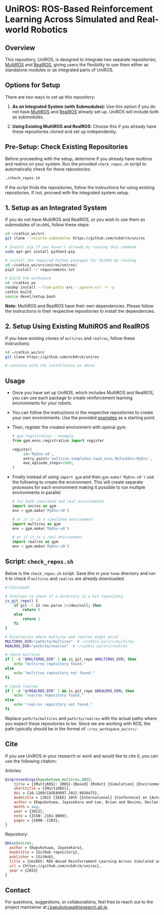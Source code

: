 
# UniROS: ROS-Based Reinforcement Learning Across Simulated and Real-world Robotics

## Overview
This repository, UniROS, is designed to integrate two separate repositories, [MultiROS](https://github.com/ncbdrck/multiros) and [RealROS](https://github.com/ncbdrck/realros), giving users the flexibility to use them either as standalone modules or as integrated parts of UniROS.

## Options for Setup
There are two ways to set up this repository:

1. **As an Integrated System (with Submodules):** Use this option if you do not have [MultiROS](https://github.com/ncbdrck/multiros) and [RealROS](https://github.com/ncbdrck/realros) already set up. UniROS will include both as submodules.

2. **Using Existing MultiROS and RealROS:** Choose this if you already have these repositories cloned and set up independently. 

## Pre-Setup: Check Existing Repositories
Before proceeding with the setup, determine if you already have multiros and realros on your system. Run the provided `check_repos.sh` script to automatically check for these repositories:

```bash
./check_repos.sh
```

If the script finds the repositories, follow the instructions for using existing repositories. If not, proceed with the integrated system setup.

## 1. Setup as an Integrated System
If you do not have MultiROS and RealROS, or you wish to use them as submodules of `UniROS`, follow these steps:

```bash
cd ~/catkin_ws/src
git clone --recurse-submodules https://github.com/ncbdrck/uniros

# Install pip if you haven't already by running this command
sudo apt-get install python3-pip

# install the required Python packages for UniROS by running
cd ~/catkin_ws/src/uniros/uniros/
pip3 install -r requirements.txt

# build the workspace
cd ~/catkin_ws
rosdep install --from-paths src --ignore-src -r -y
catkin build
source devel/setup.bash
```

**Note:** MultiROS and RealROS have their own dependencies. Please follow the instructions in their respective repositories to install the dependencies.

## 2. Setup Using Existing MultiROS and RealROS
If you have existing clones of `multiros` and `realros`, follow these instructions:

```bash
cd ~/catkin_ws/src
git clone https://github.com/ncbdrck/uniros

# continue with the installation as above
```

## Usage

- Once you have set up UniROS, which includes MultiROS and RealROS, you can use each package to create reinforcement learning environments for your robots. 
- You can follow the instructions in the respective repositories to create your own environments. Use the provided [examples](https://github.com/ncbdrck/reactorx200_ros_reacher) as a starting point.
- Then, register the created environment with openai gym.  

    ```python
    # gym registration - example
    from gym.envs.registration import register
    
    register(
         id='MyEnv-v0',
         entry_point='multiros.templates.task_envs.MyTaskEnv:MyEnv',
         max_episode_steps=1000,
    )
    ```
- Finally instead of using `import gym` and then `gym.make('MyEnv-v0')` use the following to create the environment. This will create separate processes for each environment making it possible to run multiple environments in parallel.
    ```python
    # for both simulated and real environments
    import uniros as gym
    env = gym.make('MyEnv-v0')
    
    # or if it is a simulated environment
    import multiros as gym
    env = gym.make('MyEnv-v0')
    
    # or if it is a real environment
    import realros as gym
    env = gym.make('MyEnv-v0')
    ```

## Script: `check_repos.sh`
Below is the `check_repos.sh` script. Save this in your `home` directory and run it to check if `multiros` and `realros` are already downloaded.

```bash
#!/bin/bash

# Function to check if a directory is a Git repository
is_git_repo() {
    if git -C $1 rev-parse 2>/dev/null; then
        return 0
    else
        return 1
    fi
}

# Directories where multiros and realros might exist
MULTIROS_DIR="path/to/multiros"  # ~/catkin_ws/src/multiros
REALROS_DIR="path/to/realros"  # ~/catkin_ws/src/realros

# Check multiros
if [ -d "$MULTIROS_DIR" ] && is_git_repo $MULTIROS_DIR; then
    echo "multiros repository found."
else
    echo "multiros repository not found."
fi

# Check realros
if [ -d "$rREALROS_DIR" ] && is_git_repo $REALROS_DIR; then
    echo "realros repository found."
else
    echo "realros repository not found."
fi
```

Replace `path/to/multiros` and `path/to/realros` with the actual paths where you expect these repositories to be.
Since we are working with ROS, the path typically should be in the format of `~/ros_workspace_ws/src/`.

## Cite

If you use UniROS in your research or work and would like to cite it, you can use the following citation:

Articles:
```bibtex
@inproceedings{kapukotuwa_multiros_2022,
	title = {{MultiROS}: {ROS}-{Based} {Robot} {Simulation} {Environment} for {Concurrent} {Deep} {Reinforcement} {Learning}},
	shorttitle = {{MultiROS}},
	doi = {10.1109/CASE49997.2022.9926475},
	booktitle = {2022 {IEEE} 18th {International} {Conference} on {Automation} {Science} and {Engineering} ({CASE})},
	author = {Kapukotuwa, Jayasekara and Lee, Brian and Devine, Declan and Qiao, Yuansong},
	month = aug,
	year = {2022},
	note = {ISSN: 2161-8089},
	pages = {1098--1103},
}
```
Repository:
```bibtex
@misc{uniros,
  author = {Kapukotuwa, Jayasekara},
  booktitle = {GitHub repository},
  publisher = {GitHub},
  title = {UniROS: ROS-Based Reinforcement Learning Across Simulated and Real-world Robotics},
  url = {https://github.com/ncbdrck/uniros},
  year = {2023}
}
```

## Contact

For questions, suggestions, or collaborations, feel free to reach out to the project maintainer at [j.kapukotuwa@research.ait.ie](mailto:j.kapukotuwa@research.ait.ie).

